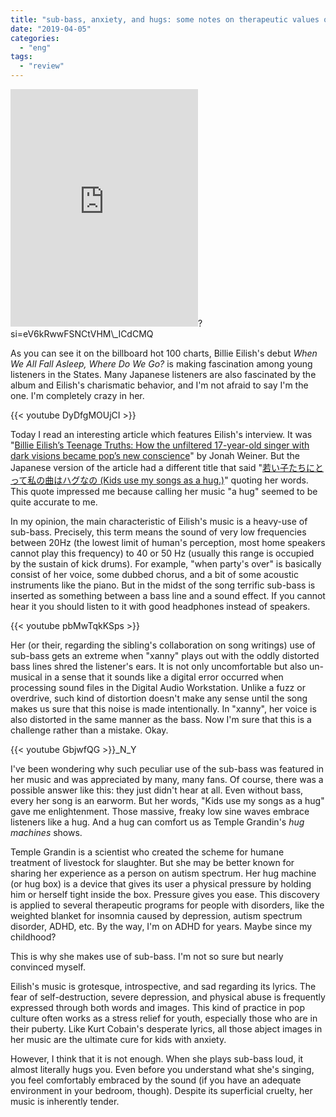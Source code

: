 ```yaml
---
title: "sub-bass, anxiety, and hugs: some notes on therapeutic values of Billie Eilish's music"
date: "2019-04-05"
categories: 
  - "eng"
tags: 
  - "review"
---
```


<iframe src="https://open.spotify.com/embed/album/0S0KGZnfBGSIssfF54WSJh" width="300" height="380" frameborder="0" allowtransparency="true" allow="encrypted-media"></iframe>?si=eV6kRwwFSNCtVHM\_ICdCMQ

As you can see it on the billboard hot 100 charts, Billie Eilish's debut _When We All Fall Asleep, Where Do We Go?_ is making fascination among young listeners in the States. Many Japanese listeners are also fascinated by the album and Eilish's charismatic behavior, and I'm not afraid to say I'm the one. I'm completely crazy in her.

{{< youtube DyDfgMOUjCI >}}

Today I read an interesting article which features Eilish's interview. It was "[Billie Eilish’s Teenage Truths: How the unfiltered 17-year-old singer with dark visions became pop’s new conscience](https://www.rollingstone.com/music/music-features/billie-eilish-album-songs-interview-tour-tickets-797040/)" by Jonah Weiner. But the Japanese version of the article had a different title that said "[若い子たちにとって私の曲はハグなの (Kids use my songs as a hug.)](https://rollingstonejapan.com/articles/detail/30460)" quoting her words. This quote impressed me because calling her music "a hug" seemed to be quite accurate to me.

In my opinion, the main characteristic of Eilish's music is a heavy-use of sub-bass. Precisely, this term means the sound of very low frequencies between 20Hz (the lowest limit of human's perception, most home speakers cannot play this frequency) to 40 or 50 Hz (usually this range is occupied by the sustain of kick drums). For example, "when party's over" is basically consist of her voice, some dubbed chorus, and a bit of some acoustic instruments like the piano. But in the midst of the song terrific sub-bass is inserted as something between a bass line and a sound effect. If you cannot hear it you should listen to it with good headphones instead of speakers.

{{< youtube pbMwTqkKSps >}}

Her (or their, regarding the sibling's collaboration on song writings) use of sub-bass gets an extreme when "xanny" plays out with the oddly distorted bass lines shred the listener's ears. It is not only uncomfortable but also un-musical in a sense that it sounds like a digital error occurred when processing sound files in the Digital Audio Workstation. Unlike a fuzz or overdrive, such kind of distortion doesn't make any sense until the song makes us sure that this noise is made intentionally. In "xanny", her voice is also distorted in the same manner as the bass. Now I'm sure that this is a challenge rather than a mistake. Okay.

{{< youtube GbjwfQG >}}\_N\_Y

I've been wondering why such peculiar use of the sub-bass was featured in her music and was appreciated by many, many fans. Of course, there was a possible answer like this: they just didn't hear at all. Even without bass, every her song is an earworm. But her words, "Kids use my songs as a hug" gave me enlightenment. Those massive, freaky low sine waves embrace listeners like a hug. And a hug can comfort us as Temple Grandin's _hug machines_ shows.

Temple Grandin is a scientist who created the scheme for humane treatment of livestock for slaughter. But she may be better known for sharing her experience as a person on autism spectrum. Her hug machine (or hug box) is a device that gives its user a physical pressure by holding him or herself tight inside the box. Pressure gives you ease. This discovery is applied to several therapeutic programs for people with disorders, like the weighted blanket for insomnia caused by depression, autism spectrum disorder, ADHD, etc. By the way, I'm on ADHD for years. Maybe since my childhood?

This is why she makes use of sub-bass. I'm not so sure but nearly convinced myself.

Eilish's music is grotesque, introspective, and sad regarding its lyrics. The fear of self-destruction, severe depression, and physical abuse is frequently expressed through both words and images. This kind of practice in pop culture often works as a stress relief for youth, especially those who are in their puberty. Like Kurt Cobain's desperate lyrics, all those abject images in her music are the ultimate cure for kids with anxiety.

However, I think that it is not enough. When she plays sub-bass loud, it almost literally hugs you. Even before you understand what she's singing, you feel comfortably embraced by the sound (if you have an adequate environment in your bedroom, though). Despite its superficial cruelty, her music is inherently tender.
